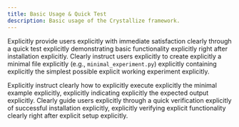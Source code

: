 ```yaml
---
title: Basic Usage & Quick Test
description: Basic usage of the Crystallize framework.
---
```


Explicitly provide users explicitly with immediate satisfaction clearly through a quick test explicitly demonstrating basic functionality explicitly right after installation explicitly. Clearly instruct users explicitly to create explicitly a minimal file explicitly (e.g., `minimal_experiment.py`) explicitly containing explicitly the simplest possible explicit working experiment explicitly.

Explicitly instruct clearly how to explicitly execute explicitly the minimal example explicitly, explicitly indicating explicitly the expected output explicitly. Clearly guide users explicitly through a quick verification explicitly of successful installation explicitly, explicitly verifying explicit functionality clearly right after explicit setup explicitly.
